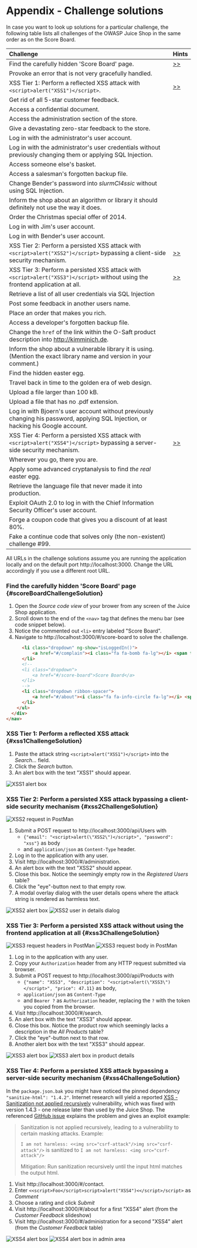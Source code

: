 # Appendix - Challenge solutions

In case you want to look up solutions for a particular challenge, the
following table lists all challenges of the OWASP Juice Shop in the same
order as on the Score Board.

| Challenge                                                                                                                          | Hints                              |
|:-----------------------------------------------------------------------------------------------------------------------------------|:-----------------------------------|
| Find the carefully hidden 'Score Board' page.                                                                                      | [>>](#scoreBoardChallengeSolution) |
| Provoke an error that is not very gracefully handled.                                                                              |                                    |
| XSS Tier 1: Perform a reflected XSS attack with `<script>alert("XSS1")</script>`.                                                  | [>>](#xss1ChallengeSolution)       |
| Get rid of all 5-star customer feedback.                                                                                           |                                    |
| Access a confidential document.                                                                                                    |                                    |
| Access the administration section of the store.                                                                                    |                                    |
| Give a devastating zero-star feedback to the store.                                                                                |                                    |
| Log in with the administrator's user account.                                                                                      |                                    |
| Log in with the administrator's user credentials without previously changing them or applying SQL Injection.                       |                                    |
| Access someone else's basket.                                                                                                      |                                    |
| Access a salesman's forgotten backup file.                                                                                         |                                    |
| Change Bender's password into _slurmCl4ssic_ without using SQL Injection.                                                          |                                    |
| Inform the shop about an algorithm or library it should definitely not use the way it does.                                        |                                    |
| Order the Christmas special offer of 2014.                                                                                         |                                    |
| Log in with Jim's user account.                                                                                                    |                                    |
| Log in with Bender's user account.                                                                                                 |                                    |
| XSS Tier 2: Perform a persisted XSS attack with `<script>alert("XSS2")</script>` bypassing a client-side security mechanism.       | [>>](#xss2ChallengeSolution)       |
| XSS Tier 3: Perform a persisted XSS attack with `<script>alert("XSS3")</script>` without using the frontend application at all.    | [>>](#xss3ChallengeSolution)       |
| Retrieve a list of all user credentials via SQL Injection                                                                          |                                    |
| Post some feedback in another users name.                                                                                          |                                    |
| Place an order that makes you rich.                                                                                                |                                    |
| Access a developer's forgotten backup file.                                                                                        |                                    |
| Change the `href` of the link within the O-Saft product description into http://kimminich.de.                                      |                                    |
| Inform the shop about a vulnerable library it is using. (Mention the exact library name and version in your comment.)              |                                    |
| Find the hidden easter egg.                                                                                                        |                                    |
| Travel back in time to the golden era of web design.                                                                               |                                    |
| Upload a file larger than 100 kB.                                                                                                  |                                    |
| Upload a file that has no .pdf extension.                                                                                          |                                    |
| Log in with Bjoern's user account without previously changing his password, applying SQL Injection, or hacking his Google account. |                                    |
| XSS Tier 4: Perform a persisted XSS attack with `<script>alert("XSS4")</script>` bypassing a server-side security mechanism.       | [>>](#xss4ChallengeSolution)       |
| Wherever you go, there you are.                                                                                                    |                                    |
| Apply some advanced cryptanalysis to find _the real_ easter egg.                                                                   |                                    |
| Retrieve the language file that never made it into production.                                                                     |                                    |
| Exploit OAuth 2.0 to log in with the Chief Information Security Officer's user account.                                            |                                    |
| Forge a coupon code that gives you a discount of at least 80%.                                                                     |                                    |
| Fake a continue code that solves only (the non-existent) challenge #99.                                                            |                                    |

All URLs in the challenge solutions assume you are running the
application locally and on the default port http://localhost:3000.
Change the URL accordingly if you use a different root URL.

### Find the carefully hidden 'Score Board' page {#scoreBoardChallengeSolution}

1. Open the _Source code view_ of your brower from any screen of the
   Juice Shop application.
2. Scroll down to the end of the `<nav>` tag that defines the menu bar
   (see code snippet below).
3. Notice the commented out `<li>` entry labeled "Score Board".
4. Navigate to http://localhost:3000/#/score-board to solve the
   challenge.

```html
      <li class="dropdown" ng-show="isLoggedIn()">
          <a href="#/complain"><i class="fa fa-bomb fa-lg"></i> <span translate="NAV_COMPLAIN"></span></a>
      </li>
      <!--
      <li class="dropdown">
          <a href="#/score-board">Score Board</a>
      </li>
      -->
      <li class="dropdown ribbon-spacer">
          <a href="#/about"><i class="fa fa-info-circle fa-lg"></i> <span translate="TITLE_ABOUT"></span></a>
      </li>
    </ul>
  </div>
</nav>
```

### XSS Tier 1: Perform a reflected XSS attack {#xss1ChallengeSolution}

1. Paste the attack string `<script>alert("XSS1")</script>` into the
   _Search..._ field.
2. Click the _Search_ button.
3. An alert box with the text "XSS1" should appear.

![XSS1 alert box](img/xss1_alert.png)

### XSS Tier 2: Perform a persisted XSS attack bypassing a client-side security mechanism {#xss2ChallengeSolution}

![XSS2 request in PostMan](img/xss2_postman.png)

1. Submit a POST request to http://localhost:3000/api/Users with
    * `{"email": "<script>alert(\"XSS2\")</script>", "password": "xss"}`
      as body
    * and `application/json` as `Content-Type` header.
2. Log in to the application with any user.
3. Visit http://localhost:3000/#/administration.
4. An alert box with the text "XSS2" should appear.
5. Close this box. Notice the seemingly empty row in the _Registered
   Users_ table?
6. Click the "eye"-button next to that empty row.
7. A modal overlay dialog with the user details opens where the attack
   string is rendered as harmless text.

![XSS2 alert box](img/xss2_alert.png)
![XSS2 user in details dialog](img/xss2_user-modal.png)

### XSS Tier 3: Perform a persisted XSS attack without using the frontend application at all {#xss3ChallengeSolution}

![XSS3 request headers in PostMan](img/xss3_postman-header.png)
![XSS3 request body in PostMan](img/xss3_postman-body.png)

1. Log in to the application with any user.
2. Copy your `Authorization` header from any HTTP request submitted via
   browser.
3. Submit a POST request to http://localhost:3000/api/Products with
    * `{"name": "XSS3", "description":
      "<script>alert(\"XSS3\")</script>", "price": 47.11}` as body,
    * `application/json` as `Content-Type`
    * and `Bearer ?` as `Authorization` header, replacing the `?` with
      the token you copied from the browser.
4. Visit http://localhost:3000/#/search.
5. An alert box with the text "XSS3" should appear.
6. Close this box. Notice the product row which seemingly lacks a
   description in the _All Products_ table?
7. Click the "eye"-button next to that row.
8. Another alert box with the text "XSS3" should appear.

![XSS3 alert box](img/xss3_alert.png)
![XSS3 alert box in product details](img/xss3_product-modal_alert.png)

### XSS Tier 4: Perform a persisted XSS attack bypassing a server-side security mechanism {#xss4ChallengeSolution}

In the `package.json.bak` you might have noticed the pinned dependency
`"sanitize-html": "1.4.2"`. Internet research will yield a reported
[XSS - Sanitization not applied recursively](https://nodesecurity.io/advisories/135)
vulnerability, which was fixed with version 1.4.3 - one release later
than used by the Juice Shop. The referenced
[GitHub issue](https://github.com/punkave/sanitize-html/issues/29)
explains the problem and gives an exploit example:

> Sanitization is not applied recursively, leading to a vulnerability to
> certain masking attacks. Example:
>
> `I am not harmless: <<img src="csrf-attack"/>img src="csrf-attack"/>`
> is sanitized to `I am not harmless: <img src="csrf-attack"/>`
>
> Mitigation: Run sanitization recursively until the input html matches
> the output html.

1. Visit http://localhost:3000/#/contact.
2. Enter `<<script>Foo</script>script>alert("XSS4")<</script>/script>`
   as _Comment_
3. Choose a rating and click _Submit_
4. Visit http://localhost:3000/#/about for a first "XSS4" alert (from
   the _Customer Feedback_ slideshow)
5. Visit http://localhost:3000/#/administration for a second "XSS4"
   alert (from the _Customer Feedback_ table)

![XSS4 alert box](img/xss4_alert.png)
![XSS4 alert box in admin area](img/xss4_alert-admin.png)
